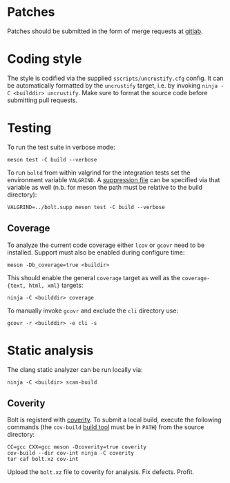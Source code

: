 Patches
=======

Patches should be submitted in the form of merge requests at
[gitlab][gitlab].


Coding style
============

The style is codified via the supplied `sscripts/uncrustify.cfg` config.
It can be automatically formatted by the `uncrustify` target, i.e. by
invoking `ninja -C <builddir> uncrustify`.
Make sure to format the source code before submitting pull requests.

Testing
=======

To run the test suite in verbose mode:

	meson test -C build --verbose

To run `boltd` from within valgrind for the integration tests set the
environment variable `VALGRIND`. A [suppression file][valgrind] can be
specified via that variable as well (n.b. for meson the path must be
relative to the build directory):

	VALGRIND=../bolt.supp meson test -C build --verbose

Coverage
--------

To analyze the current code coverage either `lcov` or `gcovr` need
to be installed. Support must also be enabled during configure time:

	meson -Db_coverage=true <buildir>

This should enable the general `coverage` target as well as the
`coverage-{text, html, xml}` targets:

	ninja -C <builddir> coverage

To manually invoke `gcovr` and exclude the `cli` directory use:

	gcovr -r <builddir> -e cli -s

Static analysis
===============

The clang static analyzer can be run locally via:

    ninja -C <buildir> scan-build

Coverity
--------

Bolt is registerd with [coverity][coverity]. To submit a local build,
execute the following commands (the `cov-build` [build tool][cov-build]
must be in `PATH`) from the source directory:

	CC=gcc CXX=gcc meson -Dcoverity=true coverity
	cov-build --dir cov-int ninja -C coverity
	tar caf bolt.xz cov-int

Upload the `bolt.xz` file to coverity for analysis. Fix defects. Profit.

[gitlab]: https://gitlab.freedesktop.org/bolt/bolt
[coverity]: https://scan.coverity.com/projects/bolt
[cov-build]: https://scan.coverity.com/download
[valgrind]: https://gist.github.com/gicmo/327dad149fcb386ac7f59e279b8ba322
